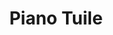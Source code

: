 ---
title: Piano Tuile
publishDate: 2024-03-23 18:00:00
img: /assets/tuile.png
img_alt: Image de l'écran d'accueil de Piano Tuile 
description: |
  J'ai créer un piano tiles en Processing en équipe de 4
tags:
  - Processing
  - Travail d'équipe
---